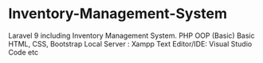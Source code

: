 # Inventory-Management-System
Laravel 9 including Inventory Management System. PHP OOP (Basic) Basic HTML, CSS, Bootstrap Local Server : Xampp Text Editor/IDE: Visual Studio Code etc
